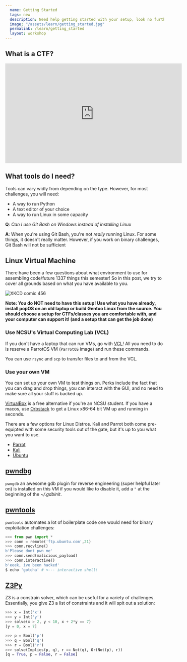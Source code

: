 ```yaml
---
  name: Getting Started
  tags: new
  description: Need help getting started with your setup, look no further!
  image: "/assets/learn/getting_started.jpg"
  permalink: /learn/getting_started
  layout: workshop
---
```

## What is a CTF?
<iframe width="560" height="315" src="https://www.youtube.com/embed/8ev9ZX9J45A" title="YouTube video player" frameborder="0" allow="accelerometer; autoplay; clipboard-write; encrypted-media; gyroscope; picture-in-picture" allowfullscreen></iframe>


## What tools do I need?

Tools can vary widly from depending on the type. However, for most challenges, you will need:

- A way to run Python
- A text editor of your choice
- A way to run Linux in some capacity

**Q**: _Can I use Git Bash on Windows instead of installing Linux_

**A**: When you're using Git Bash, you're not _really_ running Linux. For some things, it doesn't really matter. However, if you work on binary challenges, Git Bash will not be sufficient

## Linux Virtual Machine

There have been a few questions about what environment to use for assembling code/future 1337 things this semester! So in this post, we try to cover all grounds based on what you have available to you.

![XKCD comic 456](https://imgs.xkcd.com/comics/cautionary.png)

__Note: You do NOT need to have this setup! Use what you have already, install popOS on an old laptop or build Gentoo Linux from the source. You should choose a setup for CTFs/classes you are comfortable with, and your computer can support it! (and a setup that can get the job done)__

### Use NCSU's Virtual Computing Lab (VCL)

If you don't have a laptop that can run VMs, go with [VCL](https://vcl.ncsu.edu/)! All you need to do is reserve a ParrotOS VM (`ParrotOS` image) and run these commands.

You can use `rsync` and `scp` to transfer files to and from the VCL. 

### Use your own VM

You can set up your own VM to test things on. Perks include the fact that you can drag and drop things, you can interact with the GUI, and no need to make sure all your stuff is backed up.

[VirtualBox](https://www.virtualbox.org/) is a free alternative if you're an NCSU student. If you have a macos, use [Orbstack](https://orbstack.dev/) to get a Linux x86-64 bit VM up and running in seconds.

There are a few options for Linux Distros. Kali and Parrot both come pre-equipted with some security tools out of the gate, but it's up to you what you want to use.

- [Parrot](https://www.parrotsec.org/download)
- [Kali](https://www.kali.org/get-kali/#kali-virtual-machines)
- [Ubuntu](https://ubuntu.com/)

## [pwndbg](https://github.com/pwndbg/pwndbg)
`pwngdb` an awesome gdb plugin for reverse engineering (super helpful later on) is installed on this VM if you would like to disable it, add a `"` at the beginning of the _~/.gdbinit_.


## [pwntools](https://docs.pwntools.com/en/latest/)
`pwntools` automates a lot of boilerplate code one would need for binary exploitation challenges:

```python
>>> from pwn import *
>>> conn = remote('ftp.ubuntu.com',21)
>>> conn.recvline()
b'Please dont pwn me'
>>> conn.send(malicious_payload)
>>> conn.interactive()
b'eeek, ive been hacked'
$ echo 'gotcha' # <--- interactive shell!
```

## [Z3Py](https://pypi.org/project/z3-solver/)

Z3 is a constrain solver, which can be useful for a variety of challenges. Essentially, you give Z3 a list of constraints and it will spit out a solution:

```python
>>> x = Int('x')
>>> y = Int('y')
>>> solve(x > 2, y < 10, x + 2*y == 7)
[y = 0, x = 7]

>>> p = Bool('p')
>>> q = Bool('q')
>>> r = Bool('r')
>>> solve(Implies(p, q), r == Not(q), Or(Not(p), r))
[q = True, p = False, r = False]
```
